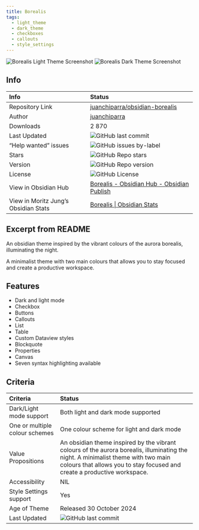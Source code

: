 ```yaml
---
title: Borealis
tags:
  - light_theme
  - dark_theme
  - checkboxes
  - callouts
  - style_settings
---
```


<img alt="Borealis Light Theme Screenshot" src="https://raw.githubusercontent.com/juanchiparra/obsidian-borealis/refs/heads/main/docs/light.png">

<img alt="Borealis Dark Theme Screenshot" src="https://raw.githubusercontent.com/juanchiparra/obsidian-borealis/refs/heads/main/docs/dark.png">

## Info

| Info                                 | Status                                                                                                                                                                                                                  |
| :----------------------------------- | :---------------------------------------------------------------------------------------------------------------------------------------------------------------------------------------------------------------------- |
| Repository Link                      | [juanchiparra/obsidian-borealis](https://github.com/juanchiparra/obsidian-borealis/)                                                                                                                                    |
| Author                               | [juanchiparra](https://github.com/juanchiparra)                                                                                                                                                                         |
| Downloads                            | 2 870                                                                                                                                                                                                                   |
| Last Updated                         | <img alt="GitHub last commit" src="https://img.shields.io/github/last-commit/juanchiparra/obsidian-borealis?color=573E7A&amp;label=last%20update&amp;logo=github&amp;style=for-the-badge" referrerpolicy="no-referrer"> |
| “Help wanted” issues                 | <img alt="GitHub issues by-label" src="https://img.shields.io/github/issues/juanchiparra/obsidian-borealis/help%20wanted?color=573E7A&amp;logo=github&amp;style=for-the-badge" referrerpolicy="no-referrer">            |
| Stars                                | <img alt="GitHub Repo stars" src="https://img.shields.io/github/stars/juanchiparra/obsidian-borealis?color=573E7A&amp;logo=github&amp;style=for-the-badge" referrerpolicy="no-referrer">                                |
| Version                              | <img alt="GitHub Repo version" src="https://img.shields.io/github/v/release/juanchiparra/obsidian-borealis?color=573E7A&amp;logo=github&amp;style=for-the-badge&sort=semver" referrerpolicy="no-referrer">              |
| License                              | <img alt="GitHub License" src="https://img.shields.io/github/license/juanchiparra/obsidian-borealis?style=for-the-badge" referrerpolicy="noreferrer">                                                                   |
| View in Obsidian Hub                 | [Borealis \- Obsidian Hub \- Obsidian Publish](https://publish.obsidian.md/hub/02+-+Community+Expansions/02.05+All+Community+Expansions/Themes/Borealis)                                                                |
| View in Moritz Jung’s Obsidian Stats | [Borealis \| Obsidian Stats](https://www.moritzjung.dev/obsidian-stats/themes/borealis/)                                                                                                                                |

## Excerpt from README

An obsidian theme inspired by the vibrant colours of the aurora borealis, illuminating the night.

A minimalist theme with two main colours that allows you to stay focused and create a productive workspace.

## Features

- Dark and light mode
- Checkbox
- Buttons
- Callouts
- List
- Table
- Custom Dataview styles
- Blockquote
- Properties
- Canvas
- Seven syntax highlighting available

## Criteria

| Criteria                       | Status                                                                                                                                                                                                                  |
| :----------------------------- | :---------------------------------------------------------------------------------------------------------------------------------------------------------------------------------------------------------------------- |
| Dark/Light mode support        | Both light and dark mode supported                                                                                                                                                                                      |
| One or multiple colour schemes | One colour scheme for light and dark mode                                                                                                                                                                               |
| Value Propositions             | An obsidian theme inspired by the vibrant colours of the aurora borealis, illuminating the night. A minimalist theme with two main colours that allows you to stay focused and create a productive workspace.           |
| Accessibility                  | NIL                                                                                                                                                                                                                     |
| Style Settings support         | Yes                                                                                                                                                                                                                     |
| Age of Theme                   | Released 30 October 2024                                                                                                                                                                                                |
| Last Updated                   | <img alt="GitHub last commit" src="https://img.shields.io/github/last-commit/juanchiparra/obsidian-borealis?color=573E7A&amp;label=last%20update&amp;logo=github&amp;style=for-the-badge" referrerpolicy="no-referrer"> |
